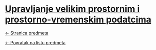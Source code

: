 # [Upravljanje velikim prostornim i prostorno-vremenskim podatcima](https://www.github.com/studosi-fer/UVPIPVP)
[<- Stranica predmeta](https://www.fer.unizg.hr/predmet/uvppp)

[<- Povratak na listu predmeta](https://www.github.com/studosi/FER)